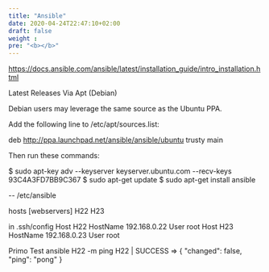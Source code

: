 ```yaml
---
title: "Ansible"
date: 2020-04-24T22:47:10+02:00
draft: false
weight : 
pre: "<b></b>"
---
```



https://docs.ansible.com/ansible/latest/installation_guide/intro_installation.html

Latest Releases Via Apt (Debian)

Debian users may leverage the same source as the Ubuntu PPA.

Add the following line to /etc/apt/sources.list:

 deb http://ppa.launchpad.net/ansible/ansible/ubuntu trusty main

Then run these commands:
 
 $ sudo apt-key adv --keyserver keyserver.ubuntu.com --recv-keys 93C4A3FD7BB9C367
 $ sudo apt-get update
 $ sudo apt-get install ansible


 -- /etc/ansible

 hosts
 [webservers]
  H22
  H23


 in .ssh/config 
 Host H22
        HostName 192.168.0.22
        User root
 Host H23
        HostName 192.168.0.23
        User root

Primo Test
 ansible H22 -m ping
 H22 | SUCCESS => {
    "changed": false, 
    "ping": "pong"
 }
